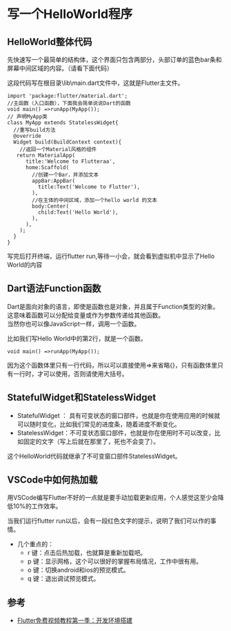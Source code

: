 # 写一个HelloWorld程序


## HelloWorld整体代码

先快速写一个最简单的结构体，这个界面只包含两部分，头部订单的蓝色bar条和屏幕中间区域的内容。（请看下面代码）

这段代码写在根目录\lib\main.dart文件中，这就是Flutter主文件。
```
import 'package:flutter/material.dart';
//主函数（入口函数），下面我会简单说说Dart的函数
void main() =>runApp(MyApp());
// 声明MyApp类
class MyApp extends StatelessWidget{
  //重写build方法
  @override
  Widget build(BuildContext context){
    //返回一个Material风格的组件
   return MaterialApp(
      title:'Welcome to Flutteraa',
      home:Scaffold(
        //创建一个Bar，并添加文本
        appBar:AppBar(
          title:Text('Welcome to Flutter'),
        ),
        //在主体的中间区域，添加一个hello world 的文本
        body:Center(
          child:Text('Hello World'),
        ),
      ),
    );
  }
}
```

写完后打开终端，运行flutter run,等待一小会，就会看到虚拟机中显示了Hello World的内容

## Dart语法Function函数
Dart是面向对象的语言，即使是函数也是对象，并且属于Function类型的对象。这意味着函数可以分配给变量或作为参数传递给其他函数。  
当然你也可以像JavaScript一样，调用一个函数。

比如我们写Hello World中的第2行，就是一个函数。
```
void main() =>runApp(MyApp());
```

因为这个函数体里只有一行代码，所以可以直接使用=>来省略{}，只有函数体里只有一行时，才可以使用，否则请使用大括号。

## StatefulWidget和StatelessWidget

- StatefulWidget ： 具有可变状态的窗口部件，也就是你在使用应用的时候就可以随时变化，比如我们常见的进度条，随着进度不断变化。
- StatelessWidget：不可变状态窗口部件，也就是你在使用时不可以改变，比如固定的文字（写上后就在那里了，死也不会变了）。

这个HelloWorld代码就继承了不可变窗口部件StatelessWidget。


## VSCode中如何热加载

用VSCode编写Flutter不好的一点就是要手动加载更新应用，个人感觉这至少会降低10%的工作效率。

当我们运行flutter run以后，会有一段红色文字的提示，说明了我们可以作的事情。

- 几个重点的：
  - r 键：点击后热加载，也就算是重新加载吧。
  - p 键：显示网格，这个可以很好的掌握布局情况，工作中很有用。
  - o 键：切换android和ios的预览模式。
  - q 键：退出调试预览模式。


## 参考
- [Flutter免费视频教程第一季：开发环境搭建](https://juejin.im/post/5be3d54cf265da611d6624d3)
